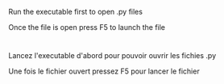 Run the executable first to open .py files

Once the file is open press F5 to launch the file

#

Lancez l'executable d'abord pour pouvoir ouvrir les fichies .py

Une fois le fichier ouvert pressez F5 pour lancer le fichier
